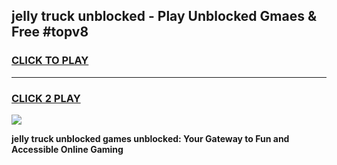 
## jelly truck unblocked - Play Unblocked Gmaes & Free #topv8
<h3>
<a href="https://news.freeplayer.one?title=jelly_truck_unblocked&ref=24F">CLICK TO PLAY</a></h3>
<hr>

<h3>
<a href="https://news.freeplayer.one?title=jelly_truck_unblocked&ref=24F">CLICK 2 PLAY</a>
  
</h3>

<a href="https://news.freeplayer.one?title=jelly_truck_unblocked&ref=24F/"><img src="https://clearcache.store/games.png"></a>


**jelly truck unblocked games unblocked: Your Gateway to Fun and Accessible Online Gaming**
